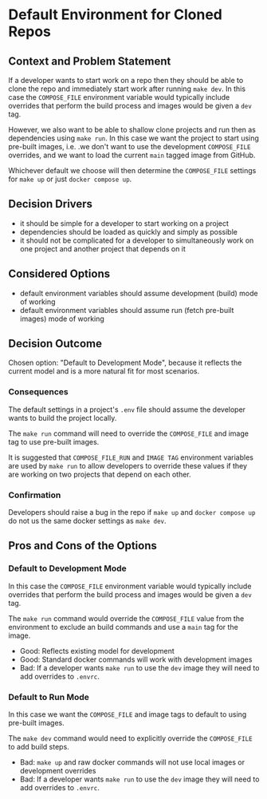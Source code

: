 # Default Environment for Cloned Repos

## Context and Problem Statement

If a developer wants to start work on a repo then they should be able to clone the repo and immediately start work after running `make dev`. In this case the `COMPOSE_FILE` environment variable would typically include overrides that perform the build process and images would be given a `dev` tag.

However, we also want to be able to shallow clone projects and run then as dependencies using `make run`. In this case we want the project to start using pre-built images, i.e. .we don't want to use the development `COMPOSE_FILE` overrides, and we want to load the current `main` tagged image from GitHub.

Whichever default we choose will then determine the `COMPOSE_FILE` settings for `make up` or just `docker compose up`.

## Decision Drivers

* it should be simple for a developer to start working on a project
* dependencies should be loaded as quickly and simply as possible
* it should not be complicated for a developer to simultaneously work on one project and another project that depends on it

## Considered Options

* default environment variables should assume development (build) mode of working
* default environment variables should assume run (fetch pre-built images) mode of working

## Decision Outcome

Chosen option: "Default to Development Mode", because it reflects the current model and is a more natural fit for most scenarios.

### Consequences

The default settings in a project's `.env` file should assume the developer wants to build the project locally.

The `make run` command will need to override the `COMPOSE_FILE` and image tag to use pre-built images.

It is suggested that `COMPOSE_FILE_RUN` and `IMAGE TAG` environment variables are used by `make run` to allow developers to override these values if they are working on two projects that depend on each other.

### Confirmation

Developers should raise a bug in the repo if `make up` and `docker compose up` do not us the same docker settings as `make dev`.

## Pros and Cons of the Options

### Default to Development Mode

In this case the `COMPOSE_FILE` environment variable would typically include overrides that perform the build process and images would be given a `dev` tag.

The `make run` command would override the `COMPOSE_FILE` value from the environment to exclude an build commands and use a `main` tag for the image.

* Good: Reflects existing model for development
* Good: Standard docker commands will work with development images
* Bad: If a developer wants `make run` to use the `dev` image they will need to add overrides to `.envrc`.

### Default to Run Mode

In this case we want the `COMPOSE_FILE` and image tags to default to using pre-built images.

The `make dev` command would need to explicitly override the `COMPOSE_FILE` to add build steps.

* Bad: `make up` and raw docker commands will not use local images or development overrides
* Bad: If a developer wants `make run` to use the `dev` image they will need to add overrides to `.envrc`.
